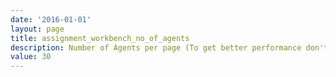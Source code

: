 ```yaml
---
date: '2016-01-01'
layout: page
title: assignment_workbench_no_of_agents
description: Number of Agents per page (To get better performance don't use more than 50 agents/page)
value: 30 
---
```

